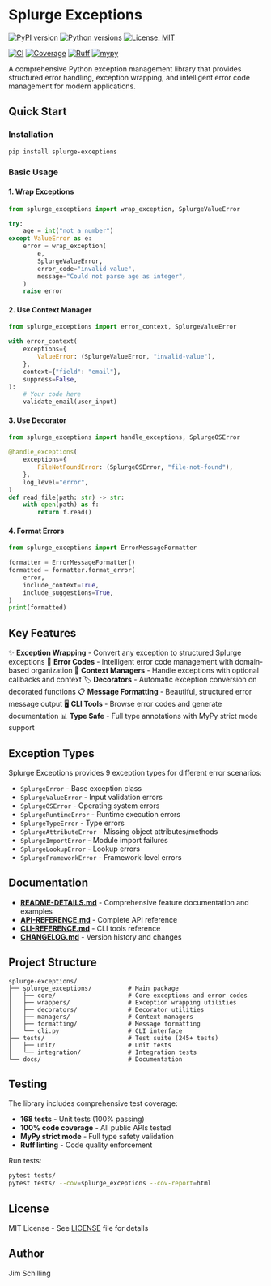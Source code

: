 # Splurge Exceptions

[![PyPI version](https://badge.fury.io/py/splurge-exceptions.svg)](https://pypi.org/project/splurge-exceptions/)
[![Python versions](https://img.shields.io/pypi/pyversions/splurge-exceptions.svg)](https://pypi.org/project/splurge-exceptions/)
[![License: MIT](https://img.shields.io/badge/License-MIT-blue.svg)](https://opensource.org/licenses/MIT)

[![CI](https://github.com/jim-schilling/splurge-exceptions/actions/workflows/ci-quick-test.yml/badge.svg)](https://github.com/jim-schilling/splurge-exceptions/actions/workflows/ci-quick-test.yml)
[![Coverage](https://img.shields.io/badge/coverage-94%25-brightgreen.svg)](https://github.com/jim-schilling/splurge-exceptions)
[![Ruff](https://img.shields.io/endpoint?url=https://raw.githubusercontent.com/astral-sh/ruff/main/assets/badge/v2.json)](https://github.com/astral-sh/ruff)
[![mypy](https://img.shields.io/badge/mypy-checked-black)](https://mypy-lang.org/)



A comprehensive Python exception management library that provides structured error handling, exception wrapping, and intelligent error code management for modern applications.

## Quick Start

### Installation

```bash
pip install splurge-exceptions
```

### Basic Usage

#### 1. Wrap Exceptions

```python
from splurge_exceptions import wrap_exception, SplurgeValueError

try:
    age = int("not a number")
except ValueError as e:
    error = wrap_exception(
        e,
        SplurgeValueError,
        error_code="invalid-value",
        message="Could not parse age as integer",
    )
    raise error
```

#### 2. Use Context Manager

```python
from splurge_exceptions import error_context, SplurgeValueError

with error_context(
    exceptions={
        ValueError: (SplurgeValueError, "invalid-value"),
    },
    context={"field": "email"},
    suppress=False,
):
    # Your code here
    validate_email(user_input)
```

#### 3. Use Decorator

```python
from splurge_exceptions import handle_exceptions, SplurgeOSError

@handle_exceptions(
    exceptions={
        FileNotFoundError: (SplurgeOSError, "file-not-found"),
    },
    log_level="error",
)
def read_file(path: str) -> str:
    with open(path) as f:
        return f.read()
```

#### 4. Format Errors

```python
from splurge_exceptions import ErrorMessageFormatter

formatter = ErrorMessageFormatter()
formatted = formatter.format_error(
    error,
    include_context=True,
    include_suggestions=True,
)
print(formatted)
```

## Key Features

✨ **Exception Wrapping** - Convert any exception to structured Splurge exceptions
🎯 **Error Codes** - Intelligent error code management with domain-based organization
🔄 **Context Managers** - Handle exceptions with optional callbacks and context
🏷️ **Decorators** - Automatic exception conversion on decorated functions
📋 **Message Formatting** - Beautiful, structured error message output
🖥️ **CLI Tools** - Browse error codes and generate documentation
📊 **Type Safe** - Full type annotations with MyPy strict mode support

## Exception Types

Splurge Exceptions provides 9 exception types for different error scenarios:

- `SplurgeError` - Base exception class
- `SplurgeValueError` - Input validation errors
- `SplurgeOSError` - Operating system errors
- `SplurgeRuntimeError` - Runtime execution errors
- `SplurgeTypeError` - Type errors
- `SplurgeAttributeError` - Missing object attributes/methods
- `SplurgeImportError` - Module import failures
- `SplurgeLookupError` - Lookup errors
- `SplurgeFrameworkError` - Framework-level errors

## Documentation

- **[README-DETAILS.md](docs/README-DETAILS.md)** - Comprehensive feature documentation and examples
- **[API-REFERENCE.md](docs/api/API-REFERENCE.md)** - Complete API reference
- **[CLI-REFERENCE.md](docs/cli/CLI-REFERENCE.md)** - CLI tools reference
- **[CHANGELOG.md](CHANGELOG.md)** - Version history and changes

## Project Structure

```
splurge-exceptions/
├── splurge_exceptions/          # Main package
│   ├── core/                    # Core exceptions and error codes
│   ├── wrappers/                # Exception wrapping utilities
│   ├── decorators/              # Decorator utilities
│   ├── managers/                # Context managers
│   ├── formatting/              # Message formatting
│   └── cli.py                   # CLI interface
├── tests/                       # Test suite (245+ tests)
│   ├── unit/                    # Unit tests
│   └── integration/             # Integration tests
└── docs/                        # Documentation
```

## Testing

The library includes comprehensive test coverage:

- **168 tests** - Unit tests (100% passing)
- **100% code coverage** - All public APIs tested
- **MyPy strict mode** - Full type safety validation
- **Ruff linting** - Code quality enforcement

Run tests:
```bash
pytest tests/
pytest tests/ --cov=splurge_exceptions --cov-report=html
```

## License

MIT License - See [LICENSE](LICENSE) file for details

## Author

Jim Schilling
